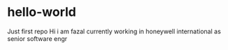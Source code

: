 # hello-world
Just first repo
Hi i am fazal currently working in honeywell international as senior software engr
